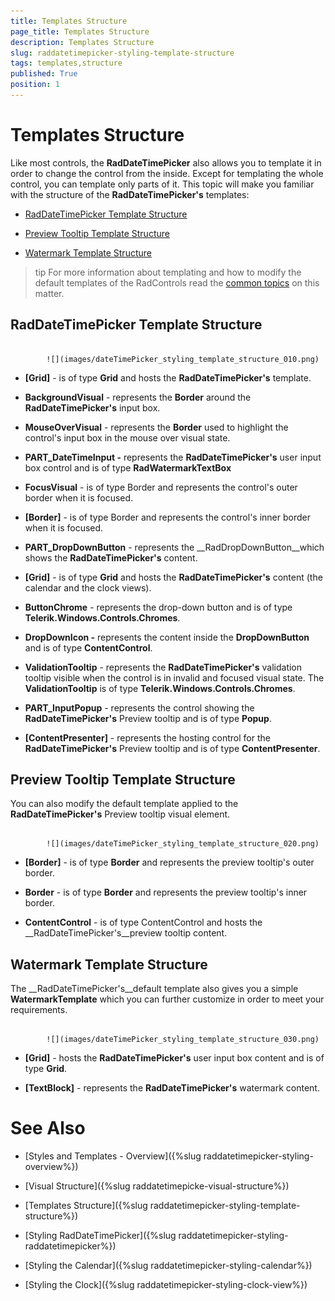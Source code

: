 ```yaml
---
title: Templates Structure
page_title: Templates Structure
description: Templates Structure
slug: raddatetimepicker-styling-template-structure
tags: templates,structure
published: True
position: 1
---
```


# Templates Structure



Like most controls, the __RadDateTimePicker__ also allows you to template it in order to change the control from the inside. Except for templating the whole control, you can template only parts of it. This topic will make you familiar with the structure of the __RadDateTimePicker's__ templates:
      

* [RadDateTimePicker Template Structure](#RadDateTimePicker_Template_Structure)

* [Preview Tooltip Template Structure](#Preview_Tooltip_Template_Structure)

* [Watermark Template Structure](#Watermark_Template_Structure)

>tip
        For more information about templating and how to modify the default templates of the RadControls read the [common topics](http://www.telerik.com/help/silverlight/common-styling-appearance-edit-control-templates-blend.html) on this matter.
      

## RadDateTimePicker Template Structure




               
            ![](images/dateTimePicker_styling_template_structure_010.png)

* __[Grid]__  - is of type __Grid__ and hosts the __RadDateTimePicker's__ template.
            

* __BackgroundVisual__ - represents the __Border__ around the __RadDateTimePicker's__ input box.
              

* __MouseOverVisual__ -  represents the __Border__ used to highlight the control's input box in the mouse over visual state.
              

* __PART_DateTimeInput -__ represents the __RadDateTimePicker's__ user input box control and is of type __RadWatermarkTextBox__

* __FocusVisual__ - is of type Border and represents the control's outer border when it is focused.
                

* __[Border]__ - is of type Border and represents the control's inner border when it is focused.
                  

* __PART_DropDownButton__ - represents the __RadDropDownButton__which shows the __RadDateTimePicker's__ content.
                

* __[Grid]__ - is of type __Grid__ and hosts the __RadDateTimePicker's__ content (the calendar and the clock views).
                    

* __ButtonChrome__ - represents the drop-down button and is of type __Telerik.Windows.Controls.Chromes__.
                      

* __DropDownIcon -__ represents the content inside the __DropDownButton__ and is of type __ContentControl__.
                      

* __ValidationTooltip__ - represents the __RadDateTimePicker's__ validation tooltip visible when the control is in invalid and focused visual state. The __ValidationTooltip__ is of type __Telerik.Windows.Controls.Chromes__.
                  

* __PART_InputPopup__ - represents the control showing the __RadDateTimePicker's__ Preview tooltip and is of type __Popup__.
                

* __[ContentPresenter]__ - represents the hosting control for the __RadDateTimePicker's__ Preview tooltip and is of type __ContentPresenter__.
                  

## Preview Tooltip Template Structure

You can also modify the default template applied to the __RadDateTimePicker's__ Preview tooltip visual element.
        




               
            ![](images/dateTimePicker_styling_template_structure_020.png)

* __[Border]__ - is of type __Border__ and represents the preview tooltip's outer border.
            

* __Border__ - is of type __Border__ and represents the preview tooltip's inner border.
                

* __ContentControl__ - is of type ContentControl and hosts the __RadDateTimePicker's__preview tooltip content.
                  

## Watermark Template Structure

The __RadDateTimePicker's__default template also gives you a simple __WatermarkTemplate__ which you can further customize in order to meet your requirements.
        




               
            ![](images/dateTimePicker_styling_template_structure_030.png)

* __[Grid]__ - hosts the __RadDateTimePicker's__ user input box content and is of type __Grid__.
            

* __[TextBlock]__ - represents the __RadDateTimePicker's__ watermark content.
              

# See Also

 * [Styles and Templates - Overview]({%slug raddatetimepicker-styling-overview%})

 * [Visual Structure]({%slug raddatetimepicke-visual-structure%})

 * [Templates Structure]({%slug raddatetimepicker-styling-template-structure%})

 * [Styling RadDateTimePicker]({%slug raddatetimepicker-styling-raddatetimepicker%})

 * [Styling the Calendar]({%slug raddatetimepicker-styling-calendar%})

 * [Styling the Clock]({%slug raddatetimepicker-styling-clock-view%})
